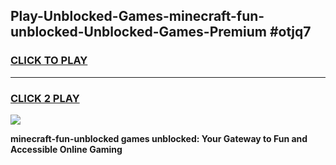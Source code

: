 
## Play-Unblocked-Games-minecraft-fun-unblocked-Unblocked-Games-Premium #otjq7
<h3>
<a href="https://premium.freeplayer.one?title=minecraft-fun-unblocked&ref=12M">CLICK TO PLAY</a></h3>
<hr>

<h3>
<a href="https://premium.freeplayer.one?title=minecraft-fun-unblocked&ref=12M">CLICK 2 PLAY</a>
  
</h3>

<a href="https://premium.freeplayer.one?title=minecraft-fun-unblocked&ref=12M"><img src="https://clearcache.store/games.png"></a>


**minecraft-fun-unblocked games unblocked: Your Gateway to Fun and Accessible Online Gaming**
